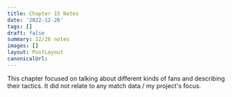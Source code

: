 ```yaml
---
title: Chapter 15 Notes
date: '2022-12-26'
tags: []
draft: false
summary: 12/26 notes
images: []
layout: PostLayout
canonicalUrl:
---
```


This chapter focused on talking about different kinds of fans and describing their tactics. It did not relate to any match data / my project's focus.